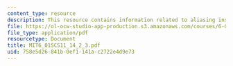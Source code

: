 ```yaml
---
content_type: resource
description: This resource contains information related to aliasing instances.
file: https://ol-ocw-studio-app-production.s3.amazonaws.com/courses/6-01sc-introduction-to-electrical-engineering-and-computer-science-i-spring-2011/758e5d26841b0ef1141ac2722e4d9e73_MIT6_01SCS11_14_2_3.pdf
file_type: application/pdf
resourcetype: Document
title: MIT6_01SCS11_14_2_3.pdf
uid: 758e5d26-841b-0ef1-141a-c2722e4d9e73
---
```

